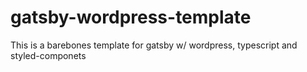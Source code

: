 # gatsby-wordpress-template
This is a barebones template for gatsby w/ wordpress, typescript and styled-componets

